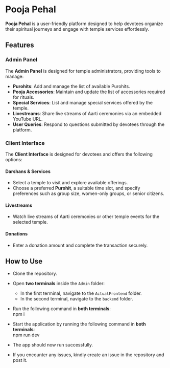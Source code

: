# Pooja Pehal  

**Pooja Pehal** is a user-friendly platform designed to help devotees organize their spiritual journeys and engage with temple services effortlessly.  

## Features  

### Admin Panel  
The **Admin Panel** is designed for temple administrators, providing tools to manage:  
- **Purohits**: Add and manage the list of available Purohits.  
- **Pooja Accessories**: Maintain and update the list of accessories required for rituals.  
- **Special Services**: List and manage special services offered by the temple.  
- **Livestreams**: Share live streams of Aarti ceremonies via an embedded YouTube URL.  
- **User Queries**: Respond to questions submitted by devotees through the platform.  

### Client Interface  
The **Client Interface** is designed for devotees and offers the following options:  

#### Darshans & Services  
- Select a temple to visit and explore available offerings.  
- Choose a preferred **Purohit**, a suitable time slot, and specify preferences such as group size, women-only groups, or senior citizens.  

#### Livestreams  
- Watch live streams of Aarti ceremonies or other temple events for the selected temple.  

#### Donations  
- Enter a donation amount and complete the transaction securely.  

## How to Use

- Clone the repository.  
- Open **two terminals** inside the `Admin` folder:  
  - In the first terminal, navigate to the `ActualFrontend` folder.  
  - In the second terminal, navigate to the `backend` folder.  
- Run the following command in **both terminals**:  
  npm i  
    
- Start the application by running the following command in **both terminals**:    
  npm run dev  
    
- The app should now run successfully.  
- If you encounter any issues, kindly create an issue in the repository and post it.  
